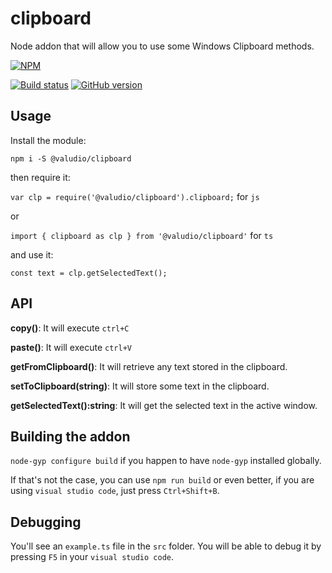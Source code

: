 # clipboard

Node addon that will allow you to use some Windows Clipboard methods.

[![NPM](https://nodei.co/npm/@valudio/clipboard.png?mini=true)](https://nodei.co/npm/@valudio/clipboard/)

[![Build status](https://ci.appveyor.com/api/projects/status/lqalp2kjj3e482hq?svg=true)](https://ci.appveyor.com/project/robertohuertasm/clipboard)
[![GitHub version](https://badge.fury.io/gh/valudio%2Fclipboard.svg)](https://badge.fury.io/gh/valudio%2Fclipboard)



## Usage

Install the module:

`npm i -S @valudio/clipboard`

then require it:

`var clp = require('@valudio/clipboard').clipboard;` for `js`

or

`import { clipboard as clp } from '@valudio/clipboard'` for `ts`

and use it:

`const text = clp.getSelectedText();`

## API

**copy()**: It will execute `ctrl+C`

**paste()**: It will execute `ctrl+V`

**getFromClipboard()**: It will retrieve any text stored in the clipboard.

**setToClipboard(string)**: It will store some text in the clipboard.

**getSelectedText():string**: It will get the selected text in the active window.

## Building the addon

`node-gyp configure build` if you happen to have `node-gyp` installed globally. 

If that's not the case, you can use `npm run build` or even better, if you are using `visual studio code`, just press `Ctrl+Shift+B`.

## Debugging

You'll see an `example.ts` file in the `src` folder. You will be able to debug it by pressing `F5` in your `visual studio code`.